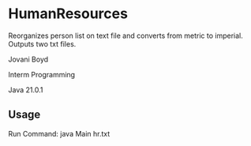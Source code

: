# HumanResources
Reorganizes person list on text file and converts from metric to imperial. 
Outputs two txt files.

Jovani Boyd

Interm Programming

Java 21.0.1

Usage
-------
Run Command:
  java Main hr.txt
